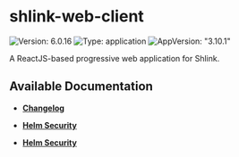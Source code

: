 # shlink-web-client

![Version: 6.0.16](https://img.shields.io/badge/Version-6.0.16-informational?style=flat-square) ![Type: application](https://img.shields.io/badge/Type-application-informational?style=flat-square) ![AppVersion: "3.10.1"](https://img.shields.io/badge/AppVersion-"3.10.1"-informational?style=flat-square)

A ReactJS-based progressive web application for Shlink.

## Available Documentation

- [**Changelog**](CHANGELOG)

- [**Helm Security**](container-security)

- [**Helm Security**](helm-security)

